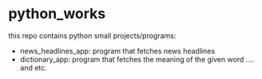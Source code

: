 # python_works
this repo contains python small projects/programs:
- news_headlines_app: program that fetches news headlines
- dictionary_app: program that fetches the meaning of the given word 
.... and etc.
